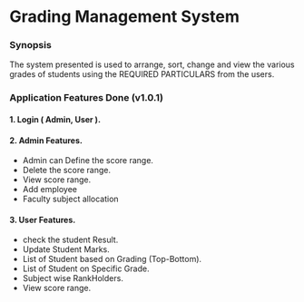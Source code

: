 # Grading Management System

### Synopsis
The system presented is used to arrange, sort, change and view the various grades of students
using the REQUIRED PARTICULARS from the users.

### Application Features Done (v1.0.1)

  #### 1. Login ( Admin, User ).
  #### 2. Admin Features.
   * Admin can Define the score range.
   * Delete the score range.
   * View score range.
   * Add employee 
   * Faculty subject allocation 

  #### 3. User Features.
   * check the student Result.
   * Update Student Marks.
   * List of Student based on Grading (Top-Bottom).
   * List of Student on Specific Grade.
   * Subject wise RankHolders.
   * View score range.


